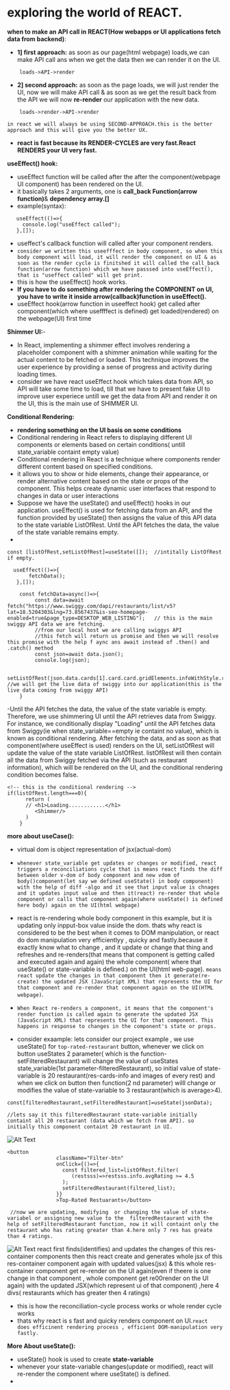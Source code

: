 # exploring the world of REACT.

**when to make an API call in REACT(How webapps or UI applications fetch data from backend)**:
 - **1] first approach:** as soon as our page(html webpage) loads,we can make API call ans when we get the data then we can render it on the UI.
 ```
     loads->API->render
 ```
 - **2] second approach:** as soon as the page loads, we will just render the UI, now we will make API call & as soon as we get the result back from the API we will now **re-render** our application with the new data.
```
    loads->render->API->render
```

`in react we will always be using SECOND-APPROACH.this is the better approach and this will give you the better UX.`

- **react is fast because its RENDER-CYCLES are very fast.React RENDERS your UI very fast.**


**useEffect() hook:**
- useEffect function will be called after the  after the component(webpage UI component) has been rendered on the UI.
- it basically takes 2 arguments, one is **call_back Function(arrow function)**& **dependency array.[]**
- example(syntax):
```
   useEffect(()=>{
     console.log("useEffect called");
   },[]);
```
- useffect's callback function will called after your component renders.
- `consider we written this useefffect in body component, so when this body component will load, it will render the component on UI & as soon as the render cycle is finitshed it will called the call_back function(arrow function) which we have passsed into useEffect(), that is "useffect called" will get print.`
- this is how the useEffect() hook works.
- **If you have to do something after rendering the COMPONENT on UI, you have to write it inside arrow(callback)function in useEffect().**
- useEffect hook(arrow function in useeffect hook) get called  after component(which where useffffect is defined) get loaded(rendered) on the webpage(UI) first time

**Shimmer UI:**-
- In React, implementing a shimmer effect involves rendering a placeholder component with a shimmer animation while waiting for the actual content to be fetched or loaded. This technique improves the user experience by providing a sense of progress and activity during loading times.
- consider we have react useEffect hook which takes data from API, so API will take some time to load, till that we have to present fake UI to improve user experiece untill we get the data from API and render it on the UI, this is the main use of SHIMMER UI.

**Conditional Rendering:**
- **rendering something on the UI basis on some conditions**
- Conditional rendering in React refers to displaying different UI components or elements based on certain conditions( untill state_variable containt empty value)
- Conditional rendering in React is a technique where components render different content based on specified conditions.
- it allows you to show or hide elements, change their appearance, or render alternative content based on the state or props of the component. This helps create dynamic user interfaces that respond to changes in data or user interactions
- Suppose we have the useState() and useEffect() hooks in our application. useEffect() is used for fetching data from an API, and the function provided by useState() then assigns the value of this API data to the state variable ListOfRest. Until the API fetches the data, the value of the state variable remains empty.
- 
```
const [listOfRest,setListOfRest]=useState([]);  //intitally ListOfRest if empty.

  useEffect(()=>{
       fetchData();
   },[]);

    const fetchData=async()=>{
         const data=await fetch("https://www.swiggy.com/dapi/restaurants/list/v5?lat=18.5204303&lng=73.8567437&is-seo-homepage-enabled=true&page_type=DESKTOP_WEB_LISTING");   // this is the main swiggy API data we are fetching.
         //from our local host we are calling swiggys API
         //this fetch will return us promise and then we will resolve this promise with the help f aync ans await instead of .then() and .catch() method
         const json=await data.json();
         console.log(json);

         setListOfRest(json.data.cards[1].card.card.gridElements.infoWithStyle.restaurants);  //we will get the live data of swiggy into our application(this is the live data coming from swiggy API)
    }

```
-Until the API fetches the data, the value of the state variable is empty. Therefore, we use shimmering UI until the API retrieves data from Swiggy. For instance, we conditionally display "Loading" until the API fetches data from Swiggy(ie when state_variable==empty ie containt no value), which is known as conditional rendering. After fetching the data, and as soon as that component(where useEffect is used) renders on the UI, setListOfRest will update the value of the state variable ListOfRest. listOfRest will then contain all the data from Swiggy fetched via the API (such as restaurant information), which will be rendered on the UI, and the conditional rendering condition becomes false.
```
<!-- this is the conditional rendering -->
if(listOfRest.length===0){
      return (
      // <h1>Loading............</h1>
         <Shimmer/>
      )
    }
```

**more about useCase():**
- virtual dom is object representation of jsx(actual-dom)

- `whenever state_variable get updates or changes or modified, react triggers a reconciliations cycle that is means react finds the diff between older v-dom of body component and new vdom of body()component(let say we defined useState() in body component) with the help of diff -algo and it see that input value is chnages and it updates input value and then it(react) re-render that whole component or calls that component again(where useState() is defined here body) again on the UI(html webpage) `
- react is re-rendering whole body component in this example, but it is updating only inpput-box value inside the dom. thats why react is considered to be the best when it comes to DOM manipulation, or react do dom manipulation very efficientlyy , quicky and fastly.because it exactly know what to change , and it update or change that thing and refreshes and re-renders(that means that component is getting called and executed again and again) the whole component( where that useState() or state-variable is defined.) on the UI(html web-page). `means react update the changes in that component then it generate(re-create) the updated JSX (JavaScript XML) that represents the UI for that component and re-render that component again on the UI(HTML webpage)`.
- `When React re-renders a component, it means that the component's render function is called again to generate the updated JSX (JavaScript XML) that represents the UI for that component. This happens in response to changes in the component's state or props.`
- consider exaample: lets consider our project example , we use useState() for `top-rated-restaurant` button, whenever we click on button useStates 2 parameter( which is the function-setFilteredRestaurant) will change the value of useStates state_variable(1st parameter-filteredRestaurant), so initial value of state-variable is 20 restaurant(res-cards-info and images of every rest) and when we click on button then function(2 nd parameter) willl change or modifies the value of state-variable to 3 restaurant(which is average>4).
```
const[filteredRestaurant,setFilteredRestaurant]=useState(jsonData);

//lets say it this filteredRestaurant state-variable initially containt all 20 restaurant (data which we fetch from API). so initially this component containt 20 restaurant in UI.

```
![Alt Text](https://raw.githubusercontent.com/03-prathamesh/REACT/main/06_exploring_world_of_react/images/im1.png)

```
<button
                className="Filter-btn"
                onClick={()=>{
                  const filtered_list=listOfRest.filter(
                     (restsss)=>restsss.info.avgRating >= 4.5
                  );
                  setFilteredRestaurant(filtered_list);
                }}
                >Top-Rated Restuarants</button>

 //now we are updating, modifying  or changing the value of state-variabel or assigning new value to the  filteredRestaurant with the help of setFilteredRestaurant function, now it will containt only the restaurant who has rating greater than 4.here only 7 res has greate than 4 ratings.
```
![Alt Text](https://raw.githubusercontent.com/03-prathamesh/REACT/main/06_exploring_world_of_react/images/img2.png)
       react first finds(identifies) and updates the changes of this res-container components then  this react create and generates whole  jsx of this res-container component again with updated values(jsx) & this  whole res-container component  get re-render on the UI again(even if theere is one change in that component , whole component get re00render on the UI again)  with the updated JSX(which represent ui of that component) ,here 4 divs( restaurants which has greater then 4 ratings)

- this is how the reconciliation-cycle process works or whole render cycle works
- thats why react is s fast and quicky renders component on UI.`react does efficinent rendering process , efficient DOM-manipulation very fastly.`


**More About useState():**
- useState() hook is used to create **state-variable**
- whenever your state-variable changes(update or modified), react will re-render the component where useState() is defined.
- 

